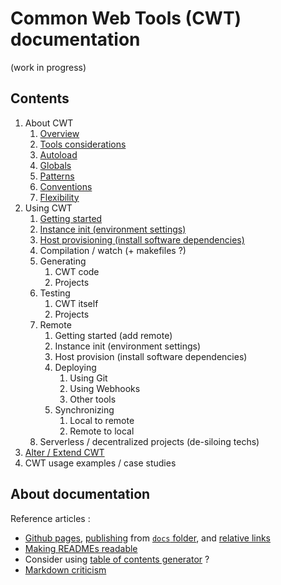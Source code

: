 # Common Web Tools (CWT) documentation

(work in progress)

## Contents

1. About CWT
    1. [Overview](about/overview.md)
    1. [Tools considerations](about/tools-considerations.md)
    1. [Autoload](about/autoload.md)
    1. [Globals](about/globals.md)
    1. [Patterns](about/patterns.md)
    1. [Conventions](about/conventions.md)
    1. [Flexibility](about/flexibility.md)
1. Using CWT
    1. [Getting started](usage/getting-started.md)
    1. [Instance init (environment settings)](usage/environment-settings.md)
    1. [Host provisioning (install software dependencies)](usage/tasks.md#install-host-level-dependencies)
    1. Compilation / watch (+ makefiles ?)
    1. Generating
        1. CWT code
        1. Projects
    1. Testing
        1. CWT itself
        1. Projects
    1. Remote
        1. Getting started (add remote)
        1. Instance init (environment settings)
        1. Host provision (install software dependencies)
        1. Deploying
            1. Using Git
            1. Using Webhooks
            1. Other tools
        1. Synchronizing
            1. Local to remote
            1. Remote to local
    1. Serverless / decentralized projects (de-siloing techs)
1. [Alter / Extend CWT](about/alter-extend.md)
1. CWT usage examples / case studies

## About documentation

Reference articles :

- [Github pages](https://github.com/blog/2289-publishing-with-github-pages-now-as-easy-as-1-2-3), [publishing](https://github.com/blog/2228-simpler-github-pages-publishing) from [`docs` folder](https://help.github.com/articles/configuring-a-publishing-source-for-github-pages/), and [relative links](https://github.com/blog/2290-relative-links-for-github-pages)
- [Making READMEs readable](https://open-source-guide.18f.gov/making-readmes-readable/)
- Consider using [table of contents generator](https://github.com/ekalinin/github-markdown-toc) ?
- [Markdown criticism](http://ericholscher.com/blog/2016/mar/15/dont-use-markdown-for-technical-docs/)
